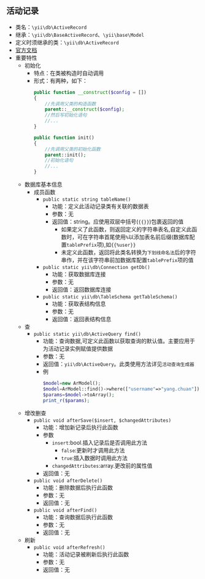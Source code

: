## 活动记录
* 类名：`\yii\db\ActiveRecord`
* 继承：`\yii\db\BaseActiveRecord`、`\yii\base\Model`
* 定义时须继承的类：`\yii\db\ActiveRecord`
* [官方文档](https://www.yiichina.com/doc/api/2.0/yii-db-activerecord)
* 重要特性 
    * 初始化
        * 特点：在类被构造时自动调用
        * 形式：有两种，如下：
            ```php
            public function __construct($config = [])
            {
                //先调用父类的构造函数
                parent::__construct($config);
                //然后写初始化语句
                //...
            }
            ```
            ```php
            public function init()
            {
                //先调用父类的初始化函数 
                parent::init();
                //初始化语句
                //...
            }
            ```
    * 数据库基本信息
        * 成员函数
            * `public static string tableName()`
                * 功能：定义此活动记录类有关联的数据表
                * 参数：无
                * 返回值：string。应使用双层中括号(`{{}}`)包裹返回的值 
                    * 如果定义了此函数，则返回定义的字符串表名,自定义此函数时，可在字符串首尾使用`%`以添加表名前后缀(数据库配置`tablePrefix`项),如`{{%user}}`
                    * 未定义此函数，返回将此类名转换为`下划线命名法`后的字符串作，并在该字符串前加数据库配置`tablePrefix`项的值
            * `public static yii\db\Connection getDb()`
                * 功能：获取数据库连接
                * 参数：无
                * 返回值：返回数据库连接 
            * `public static yii\db\TableSchema getTableSchema()`
                * 功能：获取表结构信息
                * 参数：无
                * 返回值：返回表结构信息
    * 查
        * `public static yii\db\ActiveQuery find()`
            * 功能：查询数据,可定义此函数以获取查询的默认值。主要应用于为活动记录实例赋值提供数据
            * 参数：无
            * 返回值：`yii\db\ActiveQuery`。此类使用方法详见`活动查询生成器`
            * 例
                ```php 
                $model=new ArModel();
                $model=ArModel::find()->where(["username"=>"yang.chuan"])->one();
                $params=$model->toArray();
                print_r($params);
                ```
    * 增改删查
        * `public void afterSave($insert, $changedAttributes)`
            * 功能：增加新记录后执行此函数
            * 参数
                * `insert`:bool.插入记录后是否调用此方法
                    * `false`:更新时才调用此方法
                    * `true`:插入数据时调用此方法
                * `changedAttributes`:array.更改前的属性值
            * 返回值：无
        * `public void afterDelete()`
            * 功能：删除数据后执行此函数
            * 参数：无
            * 返回值：无
        * `public void afterFind()`
            * 功能：查询数据后执行此函数
            * 参数：无
            * 返回值：无
    * 刷新
        * `public void afterRefresh()`
            * 功能：活动记录被刷新后执行此函数
            * 参数：无
            * 返回值：无